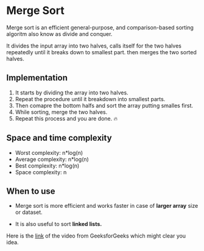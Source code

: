 # Merge Sort
 
Merge sort is an efficient general-purpose, and comparison-based sorting algoritm also know as divide and conquer.

It divides the input array into two halves, calls itself for the two halves repeatedly until it breaks down to smallest part. then merges the two sorted halves.

## Implementation

1. It starts by dividing the array into two halves.
2. Repeat the procedure until it breakdown into smallest parts.
3. Then comapre the bottom halfs and sort the array putting smalles first.
4. While sorting, merge the two halves.
5. Repeat this process and you are done. :fire:

## Space and time complexity

* Worst complexity: n*log(n)
* Average complexity: n*log(n)
* Best complexity: n*log(n)
* Space complexity: n

## When to use

- Merge sort is more efficient and works faster in case of **larger array** size or dataset.

- It is also useful to sort **linked lists.**

Here is the [link](https://www.youtube.com/watch?v=JSceec-wEyw) of the video from GeeksforGeeks which might clear you idea.
